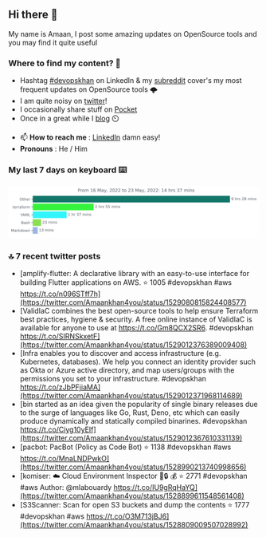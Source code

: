<!--- [![Hits](https://hits.seeyoufarm.com/api/count/incr/badge.svg?url=https%3A%2F%2Fgithub.com%2Fakhan4u%2Fhit-counter&count_bg=%2379C83D&title_bg=%23555555&icon=&icon_color=%23E7E7E7&title=visits&edge_flat=false)](https://hits.seeyoufarm.com) --->

## Hi there 👋

My name is Amaan, I post some amazing updates on OpenSource tools and you may find it quite useful

### Where to find my content? 🤔

* Hashtag [#devopskhan](https://www.linkedin.com/feed/hashtag/devopskhan/) on LinkedIn & my [subreddit](https://www.reddit.com/r/devopskhan/) cover's my most frequent updates on OpenSource tools 🌩️
* I am quite noisy on [twitter](https://twitter.com/Amaankhan4you)!
* I occasionally share stuff on [Pocket](https://getpocket.com/@ej6g8d1dp2829A16a9Tf5d4T6bAMp3d8791rejDe86yem3bm4e14ex4fT4dluk29)
* Once in a great while I [blog](https://linuxparrot.com/) ⏲️


- 📫 **How to reach me** : [LinkedIn](https://www.linkedin.com/in/amaan-khan-linux-ninja) damn easy!
- **Pronouns** : He / Him

### My last 7 days on keyboard ⌨️

<img src="https://github.com/akhan4u/akhan4u/blob/main/images/stat.svg" alt="Amaan's Wakatime Activity!"/>

### 🔝 7 recent twitter posts
<!-- DEVDOJO:START -->
- [amplify-flutter: A declarative library with an easy-to-use interface for building Flutter applications on AWS.
⭐️ 1005
#devopskhan #aws
https://t.co/n096STff7h](https://twitter.com/Amaankhan4you/status/1529080815824408577)
- [ValidIaC combines the best open-source tools to help ensure Terraform best practices, hygiene &amp; security. A free online instance of ValidIaC is available for anyone to use at https://t.co/Gm8QCX2SR6. #devopskhan https://t.co/SIRNSkxetF](https://twitter.com/Amaankhan4you/status/1529012376389009408)
- [Infra enables you to discover and access infrastructure &lpar;e.g. Kubernetes, databases&rpar;. We help you connect an identity provider such as Okta or Azure active directory, and map users/groups with the permissions you set to your infrastructure. #devopskhan https://t.co/zJbPFjiaMA](https://twitter.com/Amaankhan4you/status/1529012371968114689)
- [bin started as an idea given the popularity of single binary releases due to the surge of languages like Go, Rust, Deno, etc which can easily produce dynamically and statically compiled binarines. #devopskhan https://t.co/Ciyg10yEIf](https://twitter.com/Amaankhan4you/status/1529012367610331139)
- [pacbot: PacBot &lpar;Policy as Code Bot&rpar;
⭐️ 1138
#devopskhan #aws
https://t.co/MnaLNDPwkO](https://twitter.com/Amaankhan4you/status/1528990213740998656)
- [komiser: :cloud: Cloud Environment Inspector 👮:lock: :moneybag:
⭐️ 2771
#devopskhan #aws
Author: @mlabouardy
https://t.co/IU9gRqHaYQ](https://twitter.com/Amaankhan4you/status/1528899611548561408)
- [S3Scanner: Scan for open S3 buckets and dump the contents
⭐️ 1777
#devopskhan #aws
https://t.co/O3M713jBJ6](https://twitter.com/Amaankhan4you/status/1528809009507028992)
<!-- DEVDOJO:END -->

<!-- ![Amaan's GitHub stats](https://github-readme-stats.vercel.app/api?username=akhan4u&count_private=true&show_icons=true&hide=contribs) -->

